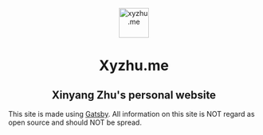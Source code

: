 <p align="center">
  <a href="https://xyzhu.me">
    <img alt="xyzhu.me" src="https://raw.githubusercontent.com/eysure/xyzhu.me/master/src/images/xyzhu_s.png" width="60" />
  </a>
  <h1 font-size="34px" align="center"><b>Xyzhu.me</b></h1>
<h2 align="center">Xinyang Zhu's personal website</h2>
</p>

This site is made using [Gatsby](https://www.gatsbyjs.org/). All information on this site is NOT regard as open source and should NOT be spread.
